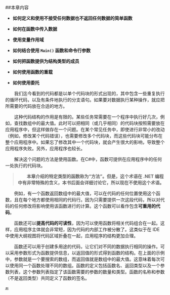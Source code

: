 ##本章内容


* **如何定义和使用不接受任何数据也不返回任何数据的简单函数**

* **如何在函数中传入数据**

* **使用变量作用域**

* **如何结合使用 `Main()` 函数和命令行参数**

* **如何把函数提供为结构类型的成员**

* **如何使用函数的重载**

* **如何使用委托**


&emsp;&emsp;我们迄今看到的代码都是以单个代码块的形式出现的，其中包含一些重复执行的循环代码，以及有条件地执行的分支语句。如果要对数据执行某种操作，就应把所需要的代码放在合适的地方。

&emsp;&emsp;这种代码结构的作用是有限的。某些任务常需要在一个程序中执行好几次，例如，查找数组中的最大值。此时可以把相同（或几乎相同）的代码块按照需要放在应用程序中，但这样做存在一个问题。在某个常见任务中，即使进行非常小的改动（例如，修改某个代码错误），也需要修改多个代码块，而这些代码块可能分布在整个应用程序中。如果忘了修改其中一个代码块，就会产生很大的影响，导致整个应用程序失败。另外，应用程序也较长。

&emsp;&emsp;解决这个问题的方法是使用函数。在C#中，函数可提供在应用程序中的任何一处执行的代码块。

>&emsp;&emsp;**本章介绍的特定类型的函数称为“方法”。但是，这个术语在 .NET 编程中有非常特殊的含义，本书后面会详细讨论它，所以现在不使用这个术语。**

&emsp;&emsp;例如，有一个函数返回数组中的最大值，可以在代码的任何位置使用这个函数，且在每个地方都使用相同的代码行。因为只需要提供一次这段代码，所以对代码的任何修改将影响使用该函数进行的计算。这个函数可以看作包含**可重用的代码**。

&emsp;&emsp;函数还可以**提高代码的可读性**，因为可以使用函数将相关代码组合在一起。这样，应用程序主体就会非常短，因为代码的内部工作被分散了。这类似于在 IDE 中使用大纲视图将代码区域折叠在一起，应用程序的结构更加合理。

&emsp;&emsp;函数还可以用于创建多用途的代码，让它们对不同的数据执行相同的操作。可以采用参数形式为函数提供信息，以返回值的形式得到函数的结构。在上面的示例中，参数就是一个要搜索的数组，而返回值就是数组中的最大值。这意味着每次可以使用同一个函数处理不同的数组。函数的定义包括函数名、返回类型以及一个参数列表，这个参数列表指定了该函数需要的参数的数量和类型。函数的名称和参数（不是返回类型）共同定义了函数的签名。




🔚
